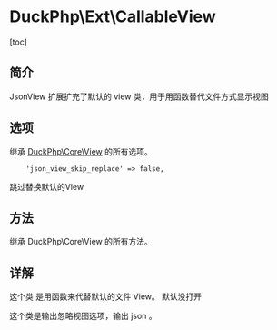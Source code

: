 # DuckPhp\Ext\CallableView
[toc]

## 简介
JsonView 扩展扩充了默认的 view 类，用于用函数替代文件方式显示视图
## 选项

    
继承 [DuckPhp\Core\View](Core-View.md) 的所有选项。

        'json_view_skip_replace' => false,
跳过替换默认的View
## 方法

继承 DuckPhp\Core\View 的所有方法。


## 详解

这个类 是用函数来代替默认的文件 View。 默认没打开

这个类是输出忽略视图选项，输出 json 。